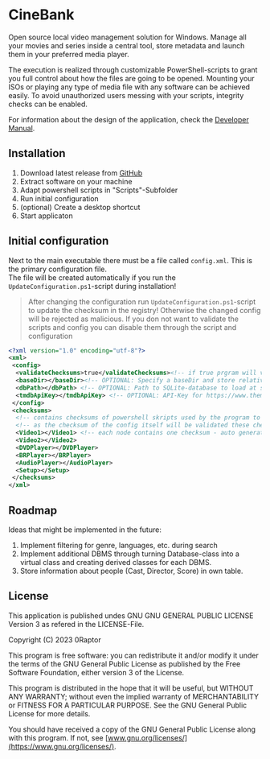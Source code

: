 # CineBank

Open source local video management solution for Windows.
Manage all your movies and series inside a central tool, store metadata and launch them in your preferred media player.

The execution is realized through customizable PowerShell-scripts to grant you full control about how the files are going to be opened.
Mounting your ISOs or playing any type of media file with any software can be achieved easily.
To avoid unauthorized users messing with your scripts, integrity checks can be enabled.

For information about the design of the application, check the [Developer Manual](DEV.md).

## Installation

1. Download latest release from [GitHub](https://github.com/0Raptor/CineBank/releases)
2. Extract software on your machine
3. Adapt powershell scripts in "Scripts"-Subfolder
4. Run initial configuration
5. (optional) Create a desktop shortcut
6. Start applicaton

## Initial configuration

Next to the main executable there must be a file called `config.xml`. This is the primary configuration file.  
The file will be created automatically if you run the `UpdateConfiguration.ps1`-script during installation!

> After changing the configuration run `UpdateConfiguration.ps1`-script to update the checksum in the registry! Otherwise the changed config will be rejected as malicious.
> If you don not want to validate the scripts and config you can disable them through the script and configuration

```XML
<?xml version="1.0" encoding="utf-8"?>
<xml>
 <config>
  <validateChecksums>true</validateChecksums><!-- if true prgram will validate that config has not been changed using checksum in HKLM:\SOFTWARE\CineBank\ConfigCksm -->
  <baseDir></baseDir><!-- OPTIONAL: Specify a baseDir and store relative paths in the databse. This parameter overrides the baseDir specified in the database -->
  <dbPath></dbPath> <!-- OPTIONAL: Path to SQLite-database to load at startup. If not specified must be supplied via commandline parameter -->
  <tmdbApiKey></tmdbApiKey> <!-- OPTIONAL: API-Key for https://www.themoviedb.org/ -->
 </config>
 <checksums>
  <!-- contains checksums of powershell skripts used by the program to play files - program will check their integrity during start -->
  <!-- as the checksum of the config itself will be validated these checksums could not have been modified without administrative rights on your system -->
  <Video1></Video1> <!-- each node contains one checksum - auto generated! -->
  <Video2></Video2>
  <DVDPlayer></DVDPlayer>
  <BRPlayer></BRPlayer>
  <AudioPlayer></AudioPlayer>
  <Setup></Setup>
 </checksums>
</xml>
```

## Roadmap

Ideas that might be implemented in the future:

1. Implement filtering for genre, languages, etc. during search
2. Implement additional DBMS through turning Database-class into a virtual class and creating derived classes for each DBMS.
3. Store information about people (Cast, Director, Score) in own table.

## License

This application is published undes GNU GNU GENERAL PUBLIC LICENSE Version 3 as refered in the LICENSE-File.

Copyright (C) 2023 0Raptor

This program is free software: you can redistribute it and/or modify it under the terms of the GNU General Public License as published by the Free Software Foundation, either version 3 of the License.

This program is distributed in the hope that it will be useful, but WITHOUT ANY WARRANTY; without even the implied warranty of MERCHANTABILITY or FITNESS FOR A PARTICULAR PURPOSE. See the GNU General Public License for more details.

You should have received a copy of the GNU General Public License along with this program. If not, see [www.gnu.org/licenses/](https://www.gnu.org/licenses/).
